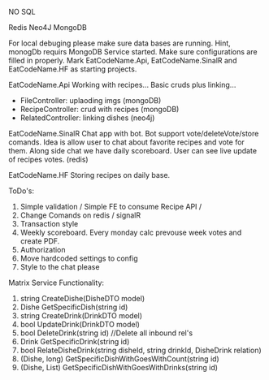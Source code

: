 NO SQL 

Redis
Neo4J
MongoDB

For local debuging please make sure data bases are running.
Hint, monogDb requirs MongoDB Service started.
Make sure configurations are filled in properly.
Mark EatCodeName.Api, EatCodeName.SinalR and EatCodeName.HF as starting projects. 


EatCodeName.Api
Working with recipes... Basic cruds plus linking...
- FileController: uplaoding imgs (mongoDB)
- RecipeController: crud with recipes (mongoDB)
- RelatedController: linking dishes (neo4j)

EatCodeName.SinalR
Chat app with bot. Bot support vote/deleteVote/store comands. Idea is allow user to chat about favorite recipes and vote for them. 
Along side chat we have daily scoreboard. User can see live update of recipes votes. (redis)

EatCodeName.HF
Storing recipes on daily base.


ToDo's:
1. Simple validation / Simple FE to consume Recipe API / 
2. Change Comands on redis / signalR
3. Transaction style 
4. Weekly scoreboard. Every monday calc prevouse week votes and create PDF.
5. Authorization 
6. Move hardcoded settings to config
7. Style to the chat please

Matrix Service Functionality:
1. string CreateDishe(DisheDTO model)
2. Dishe GetSpecificDish(string id)
3. string CreateDrink(DrinkDTO model)
4. bool UpdateDrink(DrinkDTO model)
5. bool DeleteDrink(string id) //Delete all inbound rel's
6. Drink GetSpecificDrink(string id)
7. bool RelateDisheDrink(string disheId, string drinkId, DisheDrink relation)
8. (Dishe, long) GetSpecificDishWithGoesWithCount(string id)
9. (Dishe, List<Drink>) GetSpecificDishWithGoesWithDrinks(string id)

	